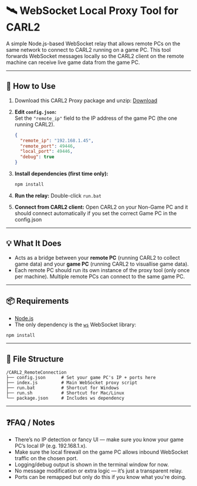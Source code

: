 # 🛰️ WebSocket Local Proxy Tool for CARL2

A simple Node.js-based WebSocket relay that allows remote PCs on the same network to connect to CARL2 running on a game
PC. This tool forwards WebSocket messages locally so the CARL2 client on the remote machine can receive live game data
from the game PC.

---

## 🔧 How to Use

1. Download this CARL2 Proxy package and
   unzip: [Download](https://github.com/LNDRLNDR/CARL2_App/raw/refs/heads/main/CARL2_RemoteConnection/CARL2Proxy.zip)

2. **Edit `config.json`:**  
   Set the `"remote_ip"` field to the IP address of the game PC (the one running CARL2).

    ```json
    {
      "remote_ip": "192.168.1.45",
      "remote_port": 49446,
      "local_port": 49446,
      "debug": true
    }
    ```

3. **Install dependencies (first time only):**

    ```bash
    npm install
    ```

4. **Run the relay:** Double-click `run.bat`


5. **Connect from CARL2 client:** Open CARL2 on your Non-Game PC and it should connect automatically if you set the
   correct Game PC in the config.json

---

## 💡 What It Does

- Acts as a bridge between your **remote PC** (running CARL2 to collect game data) and your **game PC** (running CARL2
  to visuallise game data).
- Each remote PC should run its own instance of the proxy tool (only once per machine). Multiple remote PCs can connect
  to the same game PC.

---

## 📦 Requirements

- [Node.js](https://nodejs.org/)
- The only dependency is the [`ws`](https://www.npmjs.com/package/ws) WebSocket library:

```bash
npm install
```

---

## 📁 File Structure

```
/CARL2_RemoteConnection
├── config.json      # Set your game PC's IP + ports here
├── index.js         # Main WebSocket proxy script
├── run.bat          # Shortcut for Windows
├── run.sh           # Shortcut for Mac/Linux
└── package.json     # Includes ws dependency
```

---

## ❓FAQ / Notes

- There’s no IP detection or fancy UI — make sure you know your game PC’s local IP (e.g. 192.168.1.x).
- Make sure the local firewall on the game PC allows inbound WebSocket traffic on the chosen port.
- Logging/debug output is shown in the terminal window for now.
- No message modification or extra logic — it’s just a transparent relay.
- Ports can be remapped but only do this if you know what you're doing.
